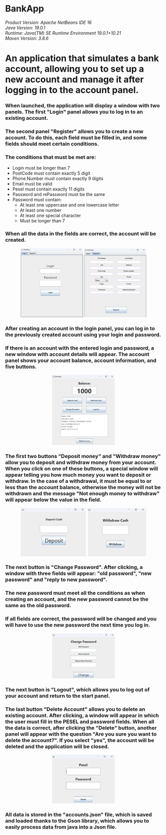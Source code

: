 # BankApp
<i> Product Version: Apache NetBeans IDE 16 </i>
<br>
<i> Java Version: 19.0.1 </i>
<br>
<i> Runtime: Java(TM) SE Runtime Environment 19.0.1+10.21 </i>
<br>
<i> Maven Version: 3.8.6 </i>


<h1> An application that simulates a bank account, allowing you to set up a new account and manage it after logging in to the account panel. </h1>



<h3> When launched, the application will display a window with two panels. The first "Login" panel allows you to log in to an existing account. </h3>

<h3> The second panel "Register" allows you to create a new account. To do this, each field must be filled in, and some fields should meet certain conditions.</h3>
<h3> The conditions that must be met are: </h3>
<ul>
	<li> Login must be longer than 7 </li>
	<li> PostCode must contain exactly 5 digit </li>
	<li> Phone Number must contain exactly 9 digits </li>
	<li> Email must be valid </li>
	<li> Pesel must contain exactly 11 digits </li>
	<li> Password and rePassword must be the same </li>
	<li>  Password must contain:
		<ul>
			<li> At least one uppercase and one lowercase letter </li>
			<li> At least one number </li>
			<li> At least one special character </li>
			<li> Must be longer than 7 </li>
		</ul>
	</li>
</ul>

<h3> When all the data in the fields are correct, the account will be created. </h3>

<p align="center">
 <img width="80%" height="auto" src="Img/login.png">
</p>

<h3> After creating an account in the login panel, you can log in to the previously created account using your login and password. </h3>

<h3> If there is an account with the entered login and password, a new window with account details will appear. The account panel shows your account balance, account information, and five buttons.</h3>

<p align="center">
 <img width="40%" height="auto" src="Img/account.png">
</p>

<h3> The first two buttons "Deposit money" and "Withdraw money" allow you to deposit and withdraw money from your account. When you click on one of these buttons, a special window will appear telling you how much money you want to deposit or withdraw. In the case of a withdrawal, it must be equal to or less than the account balance, otherwise the money will not be withdrawn and the message "Not enough money to withdraw" will appear below the value in the field.</h3>

<p align="center">
 <img width="80%" height="auto" src="Img/deposit.png">
</p>

<h3> The next button is "Change Password". After clicking, a window with three fields will appear: "old password", "new password" and "reply to new password". </h3>
<h3> The new password must meet all the conditions as when creating an account, and the new password cannot be the same as the old password.</h3>
<h3> If all fields are correct, the password will be changed and you will have to use the new password the next time you log in. </h3>

<p align="center">
 <img width="40%" height="auto" src="Img/changePassword.png">
</p>

<h3> The next button is "Logout", which allows you to log out of your account and return to the start panel. </h3>

<h3> The last button "Delete Account" allows you to delete an existing account. After clicking, a window will appear in which the user must fill in the PESEL and password fields. When all the data is correct, after clicking the "Delete" button, another panel will appear with the question "Are you sure you want to delete the account?". If you select "yes", the account will be deleted and the application will be closed. </h3>

<p align="center">
 <img width="40%" height="auto" src="Img/deleteAcc.png">
</p>

<h3> All data is stored in the "accounts.json" file, which is saved and loaded thanks to the Gson library, which allows you to easily process data from java into a Json file. </h3>

